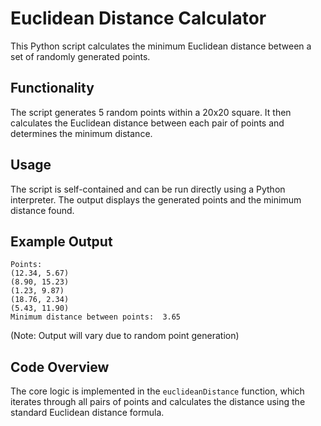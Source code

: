# Euclidean Distance Calculator

This Python script calculates the minimum Euclidean distance between a set of randomly generated points.

## Functionality

The script generates 5 random points within a 20x20 square. It then calculates the Euclidean distance between each pair of points and determines the minimum distance.

## Usage

The script is self-contained and can be run directly using a Python interpreter. The output displays the generated points and the minimum distance found.

## Example Output

```
Points:
(12.34, 5.67)
(8.90, 15.23)
(1.23, 9.87)
(18.76, 2.34)
(5.43, 11.90)
Minimum distance between points:  3.65
```

(Note: Output will vary due to random point generation)

## Code Overview

The core logic is implemented in the `euclideanDistance` function, which iterates through all pairs of points and calculates the distance using the standard Euclidean distance formula.

